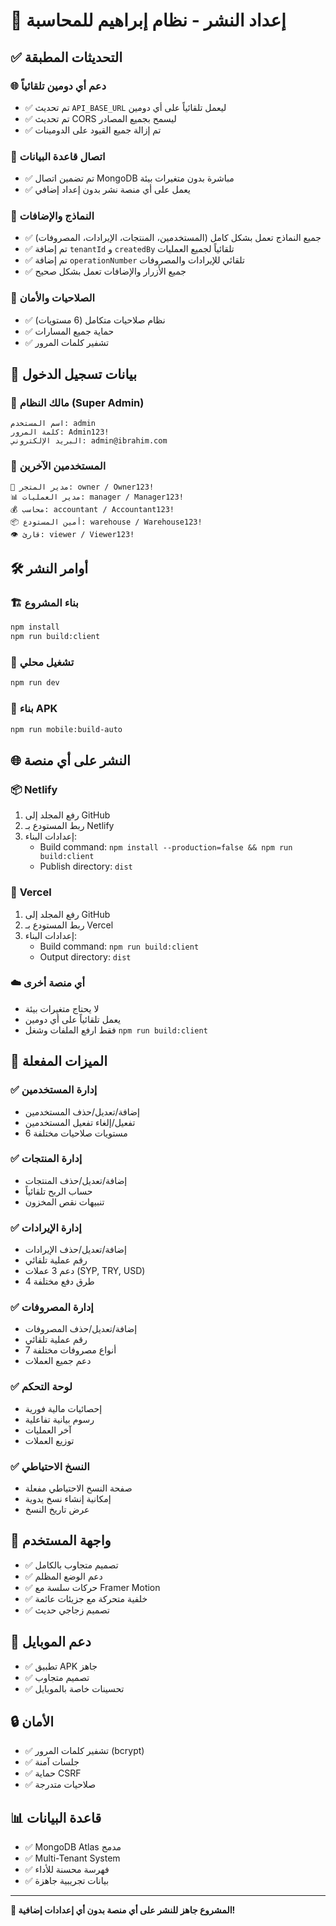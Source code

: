 # 🚀 إعداد النشر - نظام إبراهيم للمحاسبة

## ✅ **التحديثات المطبقة**

### 🌐 **دعم أي دومين تلقائياً**
- ✅ تم تحديث `API_BASE_URL` ليعمل تلقائياً على أي دومين
- ✅ تم تحديث CORS ليسمح بجميع المصادر
- ✅ تم إزالة جميع القيود على الدومينات

### 🔗 **اتصال قاعدة البيانات**
- ✅ تم تضمين اتصال MongoDB مباشرة بدون متغيرات بيئة
- ✅ يعمل على أي منصة نشر بدون إعداد إضافي

### 📝 **النماذج والإضافات**
- ✅ جميع النماذج تعمل بشكل كامل (المستخدمين، المنتجات، الإيرادات، المصروفات)
- ✅ تم إضافة `tenantId` و `createdBy` تلقائياً لجميع العمليات
- ✅ تم إضافة `operationNumber` تلقائي للإيرادات والمصروفات
- ✅ جميع الأزرار والإضافات تعمل بشكل صحيح

### 🎯 **الصلاحيات والأمان**
- ✅ نظام صلاحيات متكامل (6 مستويات)
- ✅ حماية جميع المسارات
- ✅ تشفير كلمات المرور

## 🔐 **بيانات تسجيل الدخول**

### 👑 **مالك النظام (Super Admin)**
```
اسم المستخدم: admin
كلمة المرور: Admin123!
البريد الإلكتروني: admin@ibrahim.com
```

### 👥 **المستخدمين الآخرين**
```
👤 مدير المتجر: owner / Owner123!
📊 مدير العمليات: manager / Manager123!
💰 محاسب: accountant / Accountant123!
📦 أمين المستودع: warehouse / Warehouse123!
👁️ قارئ: viewer / Viewer123!
```

## 🛠️ **أوامر النشر**

### 🏗️ **بناء المشروع**
```bash
npm install
npm run build:client
```

### 🚀 **تشغيل محلي**
```bash
npm run dev
```

### 📱 **بناء APK**
```bash
npm run mobile:build-auto
```

## 🌐 **النشر على أي منصة**

### 📦 **Netlify**
1. رفع المجلد إلى GitHub
2. ربط المستودع بـ Netlify
3. إعدادات البناء:
   - Build command: `npm install --production=false && npm run build:client`
   - Publish directory: `dist`

### 🚀 **Vercel**
1. رفع المجلد إلى GitHub
2. ربط المستودع بـ Vercel
3. إعدادات البناء:
   - Build command: `npm run build:client`
   - Output directory: `dist`

### ☁️ **أي منصة أخرى**
- لا يحتاج متغيرات بيئة
- يعمل تلقائياً على أي دومين
- فقط ارفع الملفات وشغل `npm run build:client`

## 🎯 **الميزات المفعلة**

### ✅ **إدارة المستخدمين**
- إضافة/تعديل/حذف المستخدمين
- تفعيل/إلغاء تفعيل المستخدمين
- 6 مستويات صلاحيات مختلفة

### ✅ **إدارة المنتجات**
- إضافة/تعديل/حذف المنتجات
- حساب الربح تلقائياً
- تنبيهات نقص المخزون

### ✅ **إدارة الإيرادات**
- إضافة/تعديل/حذف الإيرادات
- رقم عملية تلقائي
- دعم 3 عملات (SYP, TRY, USD)
- 4 طرق دفع مختلفة

### ✅ **إدارة المصروفات**
- إضافة/تعديل/حذف المصروفات
- رقم عملية تلقائي
- 7 أنواع مصروفات مختلفة
- دعم جميع العملات

### ✅ **لوحة التحكم**
- إحصائيات مالية فورية
- رسوم بيانية تفاعلية
- آخر العمليات
- توزيع العملات

### ✅ **النسخ الاحتياطي**
- صفحة النسخ الاحتياطي مفعلة
- إمكانية إنشاء نسخ يدوية
- عرض تاريخ النسخ

## 🎨 **واجهة المستخدم**
- ✅ تصميم متجاوب بالكامل
- ✅ دعم الوضع المظلم
- ✅ حركات سلسة مع Framer Motion
- ✅ خلفية متحركة مع جزيئات عائمة
- ✅ تصميم زجاجي حديث

## 📱 **دعم الموبايل**
- ✅ تطبيق APK جاهز
- ✅ تصميم متجاوب
- ✅ تحسينات خاصة بالموبايل

## 🔒 **الأمان**
- ✅ تشفير كلمات المرور (bcrypt)
- ✅ جلسات آمنة
- ✅ حماية CSRF
- ✅ صلاحيات متدرجة

## 📊 **قاعدة البيانات**
- ✅ MongoDB Atlas مدمج
- ✅ Multi-Tenant System
- ✅ فهرسة محسنة للأداء
- ✅ بيانات تجريبية جاهزة

---

**🎉 المشروع جاهز للنشر على أي منصة بدون أي إعدادات إضافية!**
